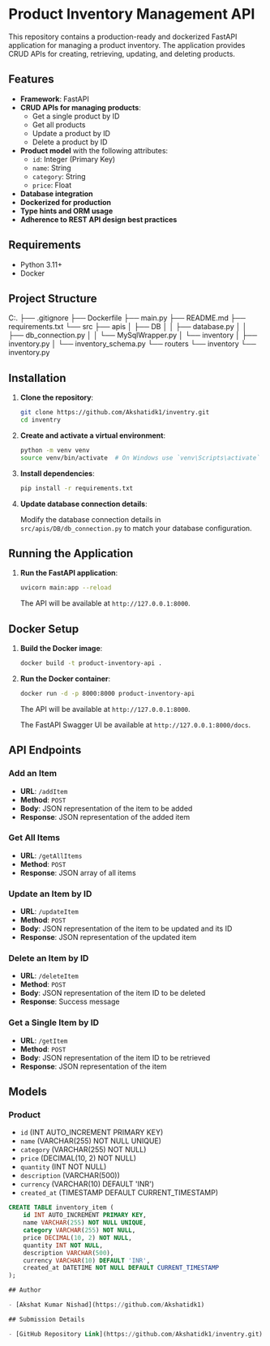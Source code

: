 # Product Inventory Management API

This repository contains a production-ready and dockerized FastAPI application for managing a product inventory. The application provides CRUD APIs for creating, retrieving, updating, and deleting products.

## Features

- **Framework**: FastAPI
- **CRUD APIs for managing products**:
  - Get a single product by ID
  - Get all products
  - Update a product by ID
  - Delete a product by ID
- **Product model** with the following attributes:
  - `id`: Integer (Primary Key)
  - `name`: String
  - `category`: String
  - `price`: Float
- **Database integration**
- **Dockerized for production**
- **Type hints and ORM usage**
- **Adherence to REST API design best practices**

## Requirements

- Python 3.11+
- Docker

## Project Structure

C:.
├── .gitignore
├── Dockerfile
├── main.py
├── README.md
├── requirements.txt
└── src
├── apis
│ ├── DB
│ │ ├── database.py
│ │ ├── db_connection.py
│ │ └── MySqlWrapper.py
│ └── inventory
│ ├── inventory.py
│ └── inventory_schema.py
└── routers
└── inventory
└── inventory.py


## Installation

1. **Clone the repository**:

    ```bash
    git clone https://github.com/Akshatidk1/inventry.git
    cd inventry
    ```

2. **Create and activate a virtual environment**:

    ```bash
    python -m venv venv
    source venv/bin/activate  # On Windows use `venv\Scripts\activate`
    ```

3. **Install dependencies**:

    ```bash
    pip install -r requirements.txt
    ```

4. **Update database connection details**:

    Modify the database connection details in `src/apis/DB/db_connection.py` to match your database configuration.


## Running the Application

1. **Run the FastAPI application**:

    ```bash
    uvicorn main:app --reload
    ```

    The API will be available at `http://127.0.0.1:8000`.

## Docker Setup

1. **Build the Docker image**:

    ```bash
    docker build -t product-inventory-api .
    ```

2. **Run the Docker container**:

    ```bash
    docker run -d -p 8000:8000 product-inventory-api
    ```

    The API will be available at `http://127.0.0.1:8000`.

    The FastAPI Swagger UI be available at `http://127.0.0.1:8000/docs`.

## API Endpoints

### Add an Item

- **URL**: `/addItem`
- **Method**: `POST`
- **Body**: JSON representation of the item to be added
- **Response**: JSON representation of the added item

### Get All Items

- **URL**: `/getAllItems`
- **Method**: `POST`
- **Response**: JSON array of all items

### Update an Item by ID

- **URL**: `/updateItem`
- **Method**: `POST`
- **Body**: JSON representation of the item to be updated and its ID
- **Response**: JSON representation of the updated item

### Delete an Item by ID

- **URL**: `/deleteItem`
- **Method**: `POST`
- **Body**: JSON representation of the item ID to be deleted
- **Response**: Success message

### Get a Single Item by ID

- **URL**: `/getItem`
- **Method**: `POST`
- **Body**: JSON representation of the item ID to be retrieved
- **Response**: JSON representation of the item

## Models

### Product

- `id` (INT AUTO_INCREMENT PRIMARY KEY)
- `name` (VARCHAR(255) NOT NULL UNIQUE)
- `category` (VARCHAR(255) NOT NULL)
- `price` (DECIMAL(10, 2) NOT NULL)
- `quantity` (INT NOT NULL)
- `description` (VARCHAR(500))
- `currency` (VARCHAR(10) DEFAULT 'INR')
- `created_at` (TIMESTAMP DEFAULT CURRENT_TIMESTAMP)

```sql
CREATE TABLE inventory_item (
    id INT AUTO_INCREMENT PRIMARY KEY,
    name VARCHAR(255) NOT NULL UNIQUE,
    category VARCHAR(255) NOT NULL,
    price DECIMAL(10, 2) NOT NULL,
    quantity INT NOT NULL,
    description VARCHAR(500),
    currency VARCHAR(10) DEFAULT 'INR',
    created_at DATETIME NOT NULL DEFAULT CURRENT_TIMESTAMP
);

## Author

- [Akshat Kumar Nishad](https://github.com/Akshatidk1)

## Submission Details

- [GitHub Repository Link](https://github.com/Akshatidk1/inventry.git)